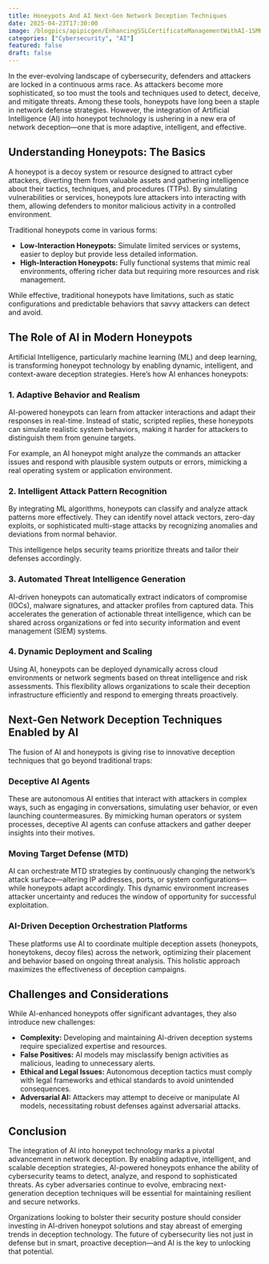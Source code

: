```yaml
---
title: Honeypots And AI Next-Gen Network Deception Techniques
date: 2025-04-23T17:30:00
image: /blogpics/apipicgen/EnhancingSSLCertificateManagementWithAI-1SMKJ67ZM2.jpg
categories: ["Cybersecurity", "AI"]
featured: false
draft: false
---
```

In the ever-evolving landscape of cybersecurity, defenders and attackers are locked in a continuous arms race. As attackers become more sophisticated, so too must the tools and techniques used to detect, deceive, and mitigate threats. Among these tools, honeypots have long been a staple in network defense strategies. However, the integration of Artificial Intelligence (AI) into honeypot technology is ushering in a new era of network deception—one that is more adaptive, intelligent, and effective.

## Understanding Honeypots: The Basics

A honeypot is a decoy system or resource designed to attract cyber attackers, diverting them from valuable assets and gathering intelligence about their tactics, techniques, and procedures (TTPs). By simulating vulnerabilities or services, honeypots lure attackers into interacting with them, allowing defenders to monitor malicious activity in a controlled environment.

Traditional honeypots come in various forms:

- **Low-Interaction Honeypots:** Simulate limited services or systems, easier to deploy but provide less detailed information.
- **High-Interaction Honeypots:** Fully functional systems that mimic real environments, offering richer data but requiring more resources and risk management.

While effective, traditional honeypots have limitations, such as static configurations and predictable behaviors that savvy attackers can detect and avoid.

## The Role of AI in Modern Honeypots

Artificial Intelligence, particularly machine learning (ML) and deep learning, is transforming honeypot technology by enabling dynamic, intelligent, and context-aware deception strategies. Here’s how AI enhances honeypots:

### 1. Adaptive Behavior and Realism

AI-powered honeypots can learn from attacker interactions and adapt their responses in real-time. Instead of static, scripted replies, these honeypots can simulate realistic system behaviors, making it harder for attackers to distinguish them from genuine targets.

For example, an AI honeypot might analyze the commands an attacker issues and respond with plausible system outputs or errors, mimicking a real operating system or application environment.

### 2. Intelligent Attack Pattern Recognition

By integrating ML algorithms, honeypots can classify and analyze attack patterns more effectively. They can identify novel attack vectors, zero-day exploits, or sophisticated multi-stage attacks by recognizing anomalies and deviations from normal behavior.

This intelligence helps security teams prioritize threats and tailor their defenses accordingly.

### 3. Automated Threat Intelligence Generation

AI-driven honeypots can automatically extract indicators of compromise (IOCs), malware signatures, and attacker profiles from captured data. This accelerates the generation of actionable threat intelligence, which can be shared across organizations or fed into security information and event management (SIEM) systems.

### 4. Dynamic Deployment and Scaling

Using AI, honeypots can be deployed dynamically across cloud environments or network segments based on threat intelligence and risk assessments. This flexibility allows organizations to scale their deception infrastructure efficiently and respond to emerging threats proactively.

## Next-Gen Network Deception Techniques Enabled by AI

The fusion of AI and honeypots is giving rise to innovative deception techniques that go beyond traditional traps:

### Deceptive AI Agents

These are autonomous AI entities that interact with attackers in complex ways, such as engaging in conversations, simulating user behavior, or even launching countermeasures. By mimicking human operators or system processes, deceptive AI agents can confuse attackers and gather deeper insights into their motives.

### Moving Target Defense (MTD)

AI can orchestrate MTD strategies by continuously changing the network’s attack surface—altering IP addresses, ports, or system configurations—while honeypots adapt accordingly. This dynamic environment increases attacker uncertainty and reduces the window of opportunity for successful exploitation.

### AI-Driven Deception Orchestration Platforms

These platforms use AI to coordinate multiple deception assets (honeypots, honeytokens, decoy files) across the network, optimizing their placement and behavior based on ongoing threat analysis. This holistic approach maximizes the effectiveness of deception campaigns.

## Challenges and Considerations

While AI-enhanced honeypots offer significant advantages, they also introduce new challenges:

- **Complexity:** Developing and maintaining AI-driven deception systems require specialized expertise and resources.
- **False Positives:** AI models may misclassify benign activities as malicious, leading to unnecessary alerts.
- **Ethical and Legal Issues:** Autonomous deception tactics must comply with legal frameworks and ethical standards to avoid unintended consequences.
- **Adversarial AI:** Attackers may attempt to deceive or manipulate AI models, necessitating robust defenses against adversarial attacks.

## Conclusion

The integration of AI into honeypot technology marks a pivotal advancement in network deception. By enabling adaptive, intelligent, and scalable deception strategies, AI-powered honeypots enhance the ability of cybersecurity teams to detect, analyze, and respond to sophisticated threats. As cyber adversaries continue to evolve, embracing next-generation deception techniques will be essential for maintaining resilient and secure networks.

Organizations looking to bolster their security posture should consider investing in AI-driven honeypot solutions and stay abreast of emerging trends in deception technology. The future of cybersecurity lies not just in defense but in smart, proactive deception—and AI is the key to unlocking that potential.